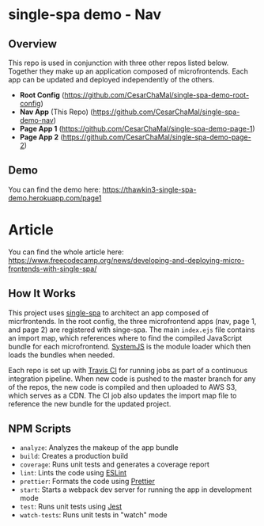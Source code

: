 # single-spa demo - Nav

## Overview

This repo is used in conjunction with three other repos listed below. Together they make up an application composed of microfrontends. Each app can be updated and deployed independently of the others.

- **Root Config** (https://github.com/CesarChaMal/single-spa-demo-root-config)
- **Nav App** (This Repo) (https://github.com/CesarChaMal/single-spa-demo-nav)
- **Page App 1** (https://github.com/CesarChaMal/single-spa-demo-page-1)
- **Page App 2** (https://github.com/CesarChaMal/single-spa-demo-page-2)

## Demo

You can find the demo here: https://thawkin3-single-spa-demo.herokuapp.com/page1

# Article

You can find the whole article here: https://www.freecodecamp.org/news/developing-and-deploying-micro-frontends-with-single-spa/

## How It Works

This project uses [single-spa](https://single-spa.js.org/) to architect an app composed of micrfrontends. In the root config, the three microfrontend apps (nav, page 1, and page 2) are registered with singe-spa. The main `index.ejs` file contains an import map, which references where to find the compiled JavaScript bundle for each microfrontend. [SystemJS](https://github.com/systemjs/systemjs) is the module loader which then loads the bundles when needed.

Each repo is set up with [Travis CI](https://travis-ci.org/) for running jobs as part of a continuous integration pipeline. When new code is pushed to the master branch for any of the repos, the new code is compiled and then uploaded to AWS S3, which serves as a CDN. The CI job also updates the import map file to reference the new bundle for the updated project.

## NPM Scripts

- `analyze`: Analyzes the makeup of the app bundle
- `build`: Creates a production build
- `coverage`: Runs unit tests and generates a coverage report
- `lint`: Lints the code using [ESLint](https://eslint.org/)
- `prettier`: Formats the code using [Prettier](https://prettier.io/)
- `start`: Starts a webpack dev server for running the app in development mode
- `test`: Runs unit tests using [Jest](https://jestjs.io/)
- `watch-tests`: Runs unit tests in "watch" mode

